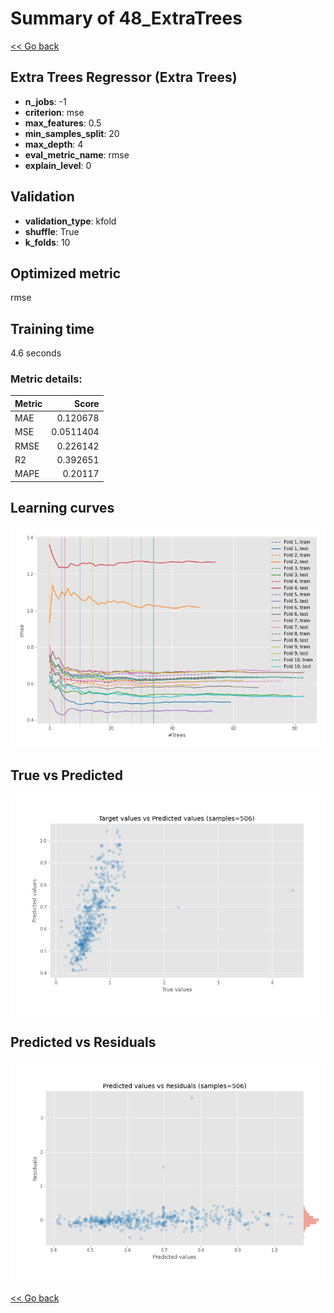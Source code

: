 # Summary of 48_ExtraTrees

[<< Go back](../README.md)


## Extra Trees Regressor (Extra Trees)
- **n_jobs**: -1
- **criterion**: mse
- **max_features**: 0.5
- **min_samples_split**: 20
- **max_depth**: 4
- **eval_metric_name**: rmse
- **explain_level**: 0

## Validation
 - **validation_type**: kfold
 - **shuffle**: True
 - **k_folds**: 10

## Optimized metric
rmse

## Training time

4.6 seconds

### Metric details:
| Metric   |     Score |
|:---------|----------:|
| MAE      | 0.120678  |
| MSE      | 0.0511404 |
| RMSE     | 0.226142  |
| R2       | 0.392651  |
| MAPE     | 0.20117   |



## Learning curves
![Learning curves](learning_curves.png)
## True vs Predicted

![True vs Predicted](true_vs_predicted.png)


## Predicted vs Residuals

![Predicted vs Residuals](predicted_vs_residuals.png)



[<< Go back](../README.md)
